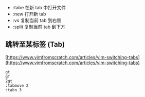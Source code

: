 
- :tabe <file> 在新 tab 中打开文件
- :new 打开新 tab
- :vs 复制当前 tab 到右侧
- :split 复制当前 tab 到下方

## 跳转至某标签 (Tab)

[https://www.vimfromscratch.com/articles/vim-switching-tabs](https://www.vimfromscratch.com/articles/vim-switching-tabs)

```
gt
gT
2gt
:tabmove 2
:tabn 3
```




